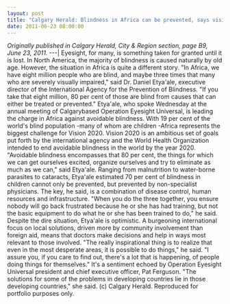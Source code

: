 ```yaml
---
layout: post
title: "Calgary Herald: Blindness in Africa can be prevented, says visiting expert"
date: 2011-06-23 08:00:00
---
```


*Originally published in Calgary Herald, City & Region section, page B9, June 23, 2011.* \---| Eyesight, for many, is something taken for granted until it is lost. In North America, the majority of blindness is caused naturally by old age. However, the situation in Africa is quite a different story. "In Africa, we have eight million people who are blind, and maybe three times that many who are severely visually impaired," said Dr. Daniel Etya'ale, executive director of the International Agency for the Prevention of Blindness. "If you take that eight million, 80 per cent of those are blind from causes that can either be treated or prevented." Etya'ale, who spoke Wednesday at the annual meeting of Calgarybased Operation Eyesight Universal, is leading the charge in Africa against avoidable blindness. With 19 per cent of the world's blind population -many of whom are children -Africa represents the biggest challenge for Vision 2020. Vision 2020 is an ambitious set of goals put forth by the international agency and the World Health Organization intended to end avoidable blindness in the world by the year 2020. "Avoidable blindness encompasses that 80 per cent, the things for which we can get ourselves excited, organize ourselves and try to eliminate as much as we can," said Etya'ale. Ranging from malnutrition to water-borne parasites to cataracts, Etya'ale estimated 70 per cent of blindness in children cannot only be prevented, but prevented by non-specialist physicians. The key, he said, is a combination of disease control, human resources and infrastructure. "When you do the three together, you ensure nobody will go back frustrated because he or she has had training, but not the basic equipment to do what he or she has been trained to do," he said. Despite the dire situation, Etya'ale is optimistic. A burgeoning international focus on local solutions, driven more by community involvement than foreign aid, means that doctors make decisions and help in ways most relevant to those involved. "The really inspirational thing is to realize that even in the most desperate areas, it is possible to do things," he said. "I assure you, if you care to find out, there's a lot that is happening, of people doing things for themselves." It's a sentiment echoed by Operation Eyesight Universal president and chief executive officer, Pat Ferguson. "The solutions for some of the problems in developing countries lie in those developing countries," she said. (c) Calgary Herald. Reproduced for portfolio purposes only.